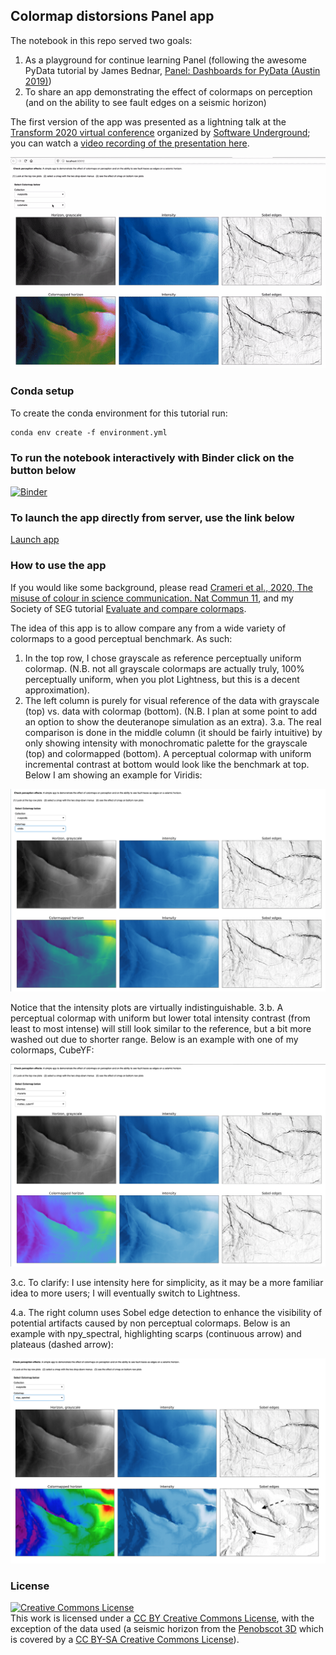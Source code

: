 ## Colormap distorsions Panel app ##

The notebook in this repo served two goals:

1. As a playground for continue learning Panel (following the awesome PyData tutorial by James Bednar, [Panel: Dashboards for PyData (Austin 2019)](https://youtu.be/AXpjbJUVeb4))
2. To share an app demonstrating the effect of colormaps on perception (and on the ability to see fault edges on a seismic horizon)

The first version of the app was presented as a lightning talk at the [Transform 2020 virtual conference](https://transform2020.sched.com/) organized by [Software Underground](https://softwareunderground.org/); you can watch a [video recording of the presentation here](https://www.youtube.com/watch?v=rUbvueIF5f8&t=510s).

<p align="center">
<img src="https://github.com/mycarta/Colormap-distorsions-Panel-app/blob/master/for%20readme/new_gif.gif" width="600">
</p>

### Conda setup ####
To create the conda environment for this tutorial run:

```
conda env create -f environment.yml
```

### To run the notebook interactively with Binder click on the button below ####
[![Binder](https://mybinder.org/badge_logo.svg)](https://mybinder.org/v2/gh/mycarta/Colormap-distorsions-Panel-app/HEAD)

### To launch the app directly from server, use the link below ####
[Launch app](https://mybinder.org/v2/gh/mycarta/Colormap-distorsions-Panel-app/master?urlpath=%2Fpanel%2FDemonstrate_colormap_distortions_interactive_Panel)


### How to use the app ####
If you would like some background, please read [Crameri et al., 2020,  The misuse of colour in science communication. Nat Commun 11](https://www.nature.com/articles/s41467-020-19160-7), and my Society of SEG tutorial [Evaluate and compare colormaps](https://github.com/seg/tutorials-2014/blob/master/README.md#august-2014).

The idea of this app is to allow compare any from a wide variety of colormaps to a good perceptual benchmark. As such:
1. In the top row, I chose grayscale as reference perceptually uniform colormap. (N.B. not all grayscale colormaps are actually truly, 100% perceptually uniform, when you plot Lightness, but this is a decent approximation).
2.  The left column is purely for visual reference of the data with grayscale (top) vs. data with colormap (bottom). (N.B. I plan at some point to add an option to show the deuteranope simulation as an extra).
3.a.  The real comparison is done in the middle column (it should be fairly intuitive) by only showing intensity with monochromatic palette for the grayscale (top) and colormapped (bottom). A perceptual colormap with uniform incremental contrast at bottom would look like the benchmark at top. Below I am showing an example for Viridis:
<p align="center">
<img src="https://github.com/mycarta/Colormap-distorsions-Panel-app/blob/086b13486cd0fd386d253ec1229067fedd9ea0b3/for%20readme/viridis.png" width="600">
</p>
Notice that the intensity plots are virtually indistinguishable.
3.b. A perceptual colormap with uniform but lower total intensity contrast (from least to most intense) will still look similar to the reference, but a bit more washed out due to shorter range. Below is an example with one of my colormaps, CubeYF:
<p align="center">
<img src="https://github.com/mycarta/Colormap-distorsions-Panel-app/blob/master/for%20readme/cube_YF.png" width="600">
</p>
3.c. To clarify: I use intensity here for simplicity, as it may be a more familiar idea to more users; I will eventually switch to Lightness.

4.a. The right column uses Sobel edge detection to enhance the visibility of potential artifacts caused by non perceptual colormaps. Below is an example with npy_spectral, highlighting scarps (continuous arrow) and plateaus (dashed arrow):
<p align="center">
<img src="https://github.com/mycarta/Colormap-distorsions-Panel-app/blob/a083b6f9457e418c2e73161acb167503dcc15559/for%20readme/nipy_spectral.png" width="600">
</p>


### License ###
<a rel="license" href="http://creativecommons.org/licenses/by/4.0/"><img alt="Creative Commons License" style="border-width:0" src="https://i.creativecommons.org/l/by/4.0/88x31.png" /></a><br />This work is licensed under a <a rel="license" href="http://creativecommons.org/licenses/by/4.0/"> CC BY Creative Commons License</a>, with the exception of the data used (a seismic horizon from the [Penobscot 3D](https://terranubis.com/datainfo/Penobscot) which is covered by a [CC BY-SA Creative Commons License](https://creativecommons.org/licenses/by-sa/3.0/)).

